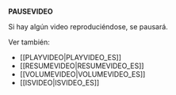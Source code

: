 **PAUSEVIDEO**

Si hay algún video reproduciéndose, se pausará.

Ver también:

* [[PLAYVIDEO|PLAYVIDEO_ES]]
* [[RESUMEVIDEO|RESUMEVIDEO_ES]]
* [[VOLUMEVIDEO|VOLUMEVIDEO_ES]]
* [[ISVIDEO|ISVIDEO_ES]]